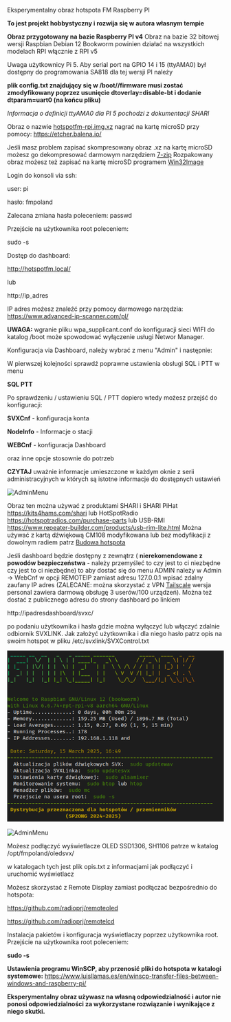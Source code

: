 Eksperymentalny obraz hotspota FM  Raspberry PI

**To jest projekt hobbystyczny i rozwija się w autora własnym tempie**

**Obraz przygotowany na bazie Raspberry PI v4**  Obraz na bazie 32 bitowej wersji Raspbian Debian 12 Bookworm powinien działać na wszystkich modelach RPI włącznie z RPI v5

Uwaga użytkownicy Pi 5. Aby serial port na GPIO 14 i 15 (ttyAMA0) był dostępny do programowania SA818 dla tej wersji PI należy 

**plik config.txt znajdujący się w /boot//firmware musi zostać zmodyfikowany poprzez usunięcie dtoverlay=disable-bt
i dodanie dtparam=uart0  (na końcu pliku)**

_Informacja o definicji ttyAMA0 dla PI 5 pochodzi z dokumentacji SHARI_

Obraz o nazwie [hotspotfm-rpi.img.xz](https://github.com/radioprj/raspberrypi/releases/download/v1.0/hotspotfm-rpi.img.xz) nagrać na kartę microSD przy pomocy: https://etcher.balena.io/

Jeśli masz problem zapisać skompresowany obraz .xz na kartę microSD możesz go dekompresować darmowym narzędziem [7-zip](http://www.e7z.org/free-download.htm) Rozpakowany obraz możesz też zapisać na kartę microSD programem [Win32Image](https://sourceforge.net/projects/win32diskimager/files/Archive/)

Login do konsoli via ssh:

user: pi

hasło: fmpoland

Zalecana zmiana hasła poleceniem: passwd

Przejście na użytkownika root poleceniem:

sudo -s

Dostęp do dashboard:

http://hotspotfm.local/

lub

http://ip_adres

IP adres możesz znaleźć przy pomocy darmowego narzędzia: https://www.advanced-ip-scanner.com/pl/

**UWAGA:** wgranie pliku wpa_supplicant.conf do konfiguracji sieci WIFI do katalog /boot może spowodować wyłączenie usługi Networ Manager. 

Konfiguracja via Dashboard, należy wybrać z menu "Admin" i następnie:

W pierwszej kolejności sprawdź poprawne ustawienia obsługi SQL i PTT w menu

**SQL PTT**

Po sprawdzeniu / ustawieniu SQL / PTT dopiero wtedy możesz przejść do konfiguracji:

**SVXCnf** - konfiguracja konta 

**NodeInfo** - Informacje o stacji

**WEBCnf** - konfiguracja Dashboard

oraz inne opcje stosownie do potrzeb

**CZYTAJ** uważnie informacje umieszczone w każdym oknie z serii administracyjnych
w których są istotne informacje do dostępnych ustawień

![AdminMenu](https://github.com/radioprj/raspberrypi/blob/main/admin-menu.png)

Obraz ten można używać z produktami SHARI i SHARI PiHat https://kits4hams.com/shari lub HotSpotRadio https://hotspotradios.com/purchase-parts lub USB-RMI https://www.repeater-builder.com/products/usb-rim-lite.html
Można używać z kartą dźwiękową CM108 modyfikowana lub bez modyfikacji z dowolnym radiem patrz [Budowa hotspota](https://fm-poland.pl/budowa-hotspota/)

Jeśli dashboard będzie dostępny z zewnątrz ( **nierekomendowane z powodów bezpieczeństwa** - należy przemyśleć to czy jest to ci niezbędne czy jest to ci niezbędne) to aby dostać się do menu ADMIN należy w Admin -> WebCnf w opcji REMOTEIP zamiast adresu 127.0.0.1 wpisać zdalny zaufany IP adres (ZALECANE: można skorzystać z VPN [Tailscale](https://tailscale.com/) wersja personal zawiera darmową obsługę 3 userów/100 urządzeń). Można też dostać z publicznego adresu do strony dashboard po linkiem

http://ipadresdashboard/svxc/

po podaniu użytkownika i hasła gdzie można wyłączyć lub włączyć zdalnie odbiornik SVXLINK. Jak założyć użytkownika i dla niego hasło patrz opis na swoim hotspot w pliku /etc/svxlink/SVXControl.txt

![AdminMenu](https://github.com/radioprj/raspberrypi/blob/main/hotspot-login.png)


![AdminMenu](https://github.com/radioprj/raspberrypi/blob/main/displays-svx.png)

Możesz podłączyć wyświetlacze  OLED SSD1306, SH1106 patrze w katalog /opt/fmpoland/oledsvx/

w katalogach tych jest plik opis.txt z informacjami jak podłączyć i uruchomić wyświetlacz

Możesz skorzystać z Remote Display zamiast podłączać bezpośrednio do hotspota:

https://github.com/radioprj/remoteoled

https://github.com/radioprj/remotelcd

Instalacja pakietów i konfiguracja wyświetlaczy poprzez użytkownika root. Przejście na użytkownika root poleceniem:

**sudo -s**


**Ustawienia programu WinSCP, aby przenosić pliki do hotspota w katalogi systemowe:** https://www.luisllamas.es/en/winscp-transfer-files-between-windows-and-raspberry-pi/


**Eksperymentalny obraz używasz na własną odpowiedzialność i autor nie ponosi odpowiedzialności za wykorzystane rozwiązanie i wynikające z niego skutki.**
